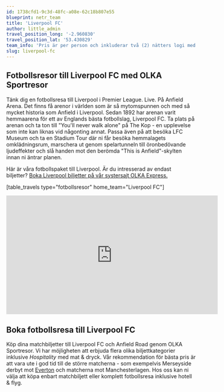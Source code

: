 ```yaml
---
id: 1738cfd1-9c3d-48fc-a08e-62c18b807e55
blueprint: netr_team
title: 'Liverpool FC'
author: little_admin
travel_position_long: '-2.960830'
travel_position_lat: '53.430829'
team_info: 'Pris är per person och inkluderar två (2) nätters logi med del i dubbelrum på 3*** hotell i Liverpool, frukost på hotellet samt matchbiljett på arenans kortsida. OBS! Priset som också inkluderar flyg är ett frånpris.'
slug: liverpool-fc
---
```

<h2>Fotbollsresor till Liverpool FC med OLKA Sportresor</h2>
<p>Tänk dig en fotbollsresa till Liverpool i Premier League. Live. På Anfield Arena. Det finns få arenor i världen som är så mytomspunnen och med så mycket historia som Anfield i Liverpool. Sedan 1892 har arenan varit hemmaarena för ett av Englands bästa fotbollslag, Liverpool FC. Ta plats på arenan och ta ton till "You'll never walk alone" på The Kop - en upplevelse som inte kan liknas vid någonting annat. Passa även på att besöka LFC Museum och ta en Stadium Tour där ni får besöka hemmalagets omklädningsrum, marschera ut genom spelartunneln till öronbedövande ljudeffekter och slå handen mot den berömda "This is Anfield"-skylten innan ni äntrar planen.</p>
<p>Här är våra fotbollspaket till Liverpool. Är du intresserad av endast biljetter? <a href="https://www.olkaexpress.se/fotbollsbiljetter/premier-league-england/liverpool/liverpool-fc">Boka Liverpool biljetter på vår systersajt OLKA Express.</a></p>
<p>[table_travels type="fotbollsresor" home_team="Liverpool FC"]</p>
<p><iframe src="https://www.youtube.com/embed/IUWl9bhLr0E" width="560" height="315" frameborder="0" allowfullscreen="allowfullscreen"></iframe></p>
<h2>Boka fotbollsresa till Liverpool FC</h2>
<p>Köp dina matchbiljetter till Liverpool FC och Anfield Road genom OLKA Sportresor. Vi har möjligheten att erbjuda flera olika biljettkategorier inklusive <em>Hospitality </em>med mat &amp; dryck. Vår rekommendation för bästa pris är att vara ute i god tid till de större matcherna - som exempelvis Merseyside derbyt mot <a href="https://olka.se/fotbollsresor/premier-league/liverpool/everton-fc/">Everton</a> och matcherna mot Manchesterlagen. Hos oss kan ni välja att köpa enbart matchbiljett eller komplett fotbollsresa inklusive hotell &amp; flyg.</p>
